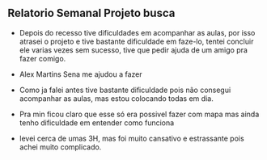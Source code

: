## Relatorio Semanal Projeto busca

- Depois do recesso tive dificuldades em acompanhar as aulas, por isso atrasei o projeto e tive bastante dificuldade em faze-lo, tentei concluir ele varias vezes sem sucesso, tive que pedir ajuda de um amigo pra fazer comigo.

- Alex Martins Sena me ajudou a fazer  

- Como ja falei antes tive bastante dificuldade pois não consegui acompanhar as aulas, mas estou colocando todas em dia.

- Pra min ficou claro que esse só era possivel fazer com mapa mas ainda tenho dificuldade em entender como funciona

- levei cerca de umas 3H, mas foi muito cansativo e estrassante pois achei muito complicado.